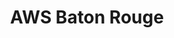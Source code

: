 ---
state: LA
region: BatonRouge
title: "AWS Baton Rouge"
group_url: https://www.meetup.com/AWS-Baton-Rouge/
topics: [ aws ]
---